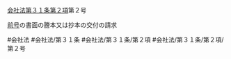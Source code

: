 [会社法第３１条第２項](会社法＿＿＿＿第３１条第２項)第２号

[前号](会社法＿＿＿＿第３１条第２項第１号)の書面の謄本又は抄本の交付の請求


#会社法
#会社法/第３１条
#会社法/第３１条/第２項
#会社法/第３１条/第２項/第２号
